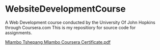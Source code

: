 # WebsiteDevelopmentCourse
A Web Development course conducted by the University Of John Hopkins through Coursera.com  This is my repositiory for source code for assignments.


[Mlambo Tshepang Mlambo Coursera Certificate.pdf](https://github.com/MlamboTshepang/WebsiteDevelopmentCourse/files/7989486/Mlambo.Tshepang.Mlambo.Coursera.Certificate.pdf)
